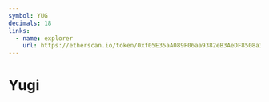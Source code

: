 ```yaml
---
symbol: YUG
decimals: 18
links:
  - name: explorer
    url: https://etherscan.io/token/0xf05E35aA089F06aa9382eB3AeDF8508a3C07c4D9
---
```


# Yugi
